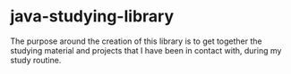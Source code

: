 # java-studying-library
The purpose around the creation of this library is to get together the studying material and projects that I have been in contact with, during my study routine.
